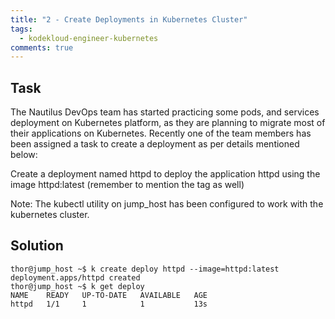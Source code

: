 ```yaml
---
title: "2 - Create Deployments in Kubernetes Cluster"
tags:
  - kodekloud-engineer-kubernetes
comments: true
---
```


## Task

The Nautilus DevOps team has started practicing some pods, and services deployment on Kubernetes platform, as they are planning to migrate most of their applications on Kubernetes. Recently one of the team members has been assigned a task to create a deployment as per details mentioned below:

Create a deployment named httpd to deploy the application httpd using the image httpd:latest (remember to mention the tag as well)

Note: The kubectl utility on jump_host has been configured to work with the kubernetes cluster.

## Solution

```shell
thor@jump_host ~$ k create deploy httpd --image=httpd:latest
deployment.apps/httpd created
thor@jump_host ~$ k get deploy
NAME    READY   UP-TO-DATE   AVAILABLE   AGE
httpd   1/1     1            1           13s
```
